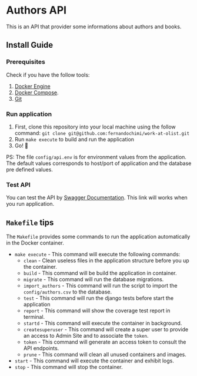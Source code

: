 # Authors API

This is an API that provider some informations about authors and books.

## Install Guide

### Prerequisites
Check if you have the follow tools:
1. [Docker Engine](https://docs.docker.com/engine/installation/)
2. [Docker Compose](https://docs.docker.com/compose/install/).
3. [Git](https://git-scm.com/downloads)

### Run application
1. First, clone this repository into your local machine using the follow command:
`git clone git@github.com:fernandochimi/work-at-olist.git`
2. Run `make execute` to build and run the application
3. Go! :rocket:

PS: The file `config/api.env` is for environment values from the application. The default values corresponds to host/port of application and the database pre defined values.

### Test API
You can test the API by [Swagger Documentation](http://localhost:8000/docs/). This link will works when you run application.

## `Makefile` tips
The `Makefile` provides some commands to run the application automatically in the Docker container.

* `make execute` - This command will execute the following commands:
	* `clean` - Clean useless files in the application structure before you up the container.
	* `build` - This command will be build the application in container.
	* `migrate` - This command will run the database migrations.
	* `import_authors` - This command will run the script to import the `config/authors.csv` to the database.
	* `test` - This command will run the django tests before start the application
	* `report` - This command will show the coverage test report in terminal.
	* `startd` - This command will execute the container in background.
	* `createsuperuser` - This command will create a super user to provide an access to Admin Site and to associate the `token`.
	* `token` - This command will generate an access token to consult the API endpoints.
	* `prune` - This command will clean all unused containers and images.
* `start` - This command will execute the container and exhibit logs.
* `stop` - This command will stop the container.

